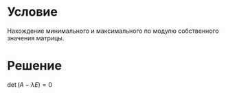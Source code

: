 # Условие
Нахождение минимального и максимального по модулю собственного значения
матрицы.
# Решение
$\det(A - \lambda E) = 0$
